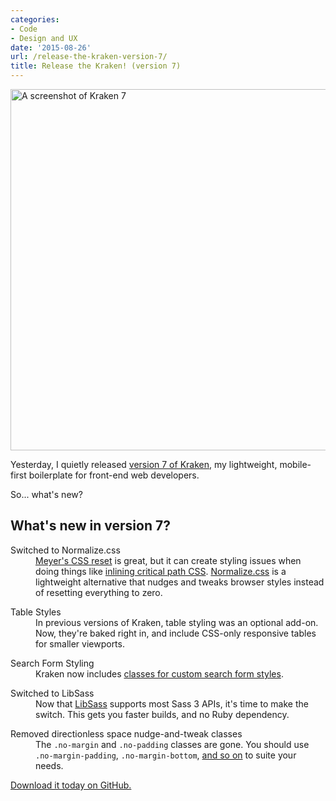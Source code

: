 ```yaml
---
categories:
- Code
- Design and UX
date: '2015-08-26'
url: /release-the-kraken-version-7/
title: Release the Kraken! (version 7)
---
```


<a href="http://cferdinandi.github.io/kraken/"><img src="https://gomakethings.com/wp-content/uploads/2015/08/kraken-version-7.jpg" alt="A screenshot of Kraken 7" width="960" height="578" class="alignnone size-full wp-image-6374" /></a>

Yesterday, I quietly released [version 7 of Kraken](http://cferdinandi.github.io/kraken/), my lightweight, mobile-first boilerplate for front-end web developers.

So... what's new?

<!--more-->

## What's new in version 7?

<dl>
	<dt>Switched to Normalize.css</dt>
	<dd><a href="http://meyerweb.com/eric/tools/css/reset/">Meyer's CSS reset</a> is great, but it can create styling issues when doing things like <a href="https://gomakethings.com/inlining-critical-css-for-better-web-performance/">inlining critical path CSS</a>. <a href="https://necolas.github.io/normalize.css/">Normalize.css</a> is a lightweight alternative that nudges and tweaks browser styles instead of resetting everything to zero.</dd>
</dl>

<dl>
	<dt>Table Styles</dt>
	<dd>In previous versions of Kraken, table styling was an optional add-on. Now, they're baked right in, and include CSS-only responsive tables for smaller viewports.</dd>
</dl>

<dl>
	<dt>Search Form Styling</dt>
	<dd>Kraken now includes <a href="http://cferdinandi.github.io/kraken/components.html#search-forms">classes for custom search form styles</a>.</dd>
</dl>

<dl>
	<dt>Switched to LibSass</dt>
	<dd>Now that <a href="http://sass-lang.com/libsass">LibSass</a> supports most Sass 3 APIs, it's time to make the switch. This gets you faster builds, and no Ruby dependency.</dd>
</dl>

<dl>
	<dt>Removed directionless space nudge-and-tweak classes</dt>
	<dd>The <code>.no-margin</code> and <code>.no-padding</code> classes are gone. You should use <code>.no-margin-padding</code>, <code>.no-margin-bottom</code>, <a href="http://cferdinandi.github.io/kraken/components.html#alignment-spacing-visibility">and so on</a> to suite your needs.</dd>
</dl>

[Download it today on GitHub.](http://cferdinandi.github.io/kraken/)